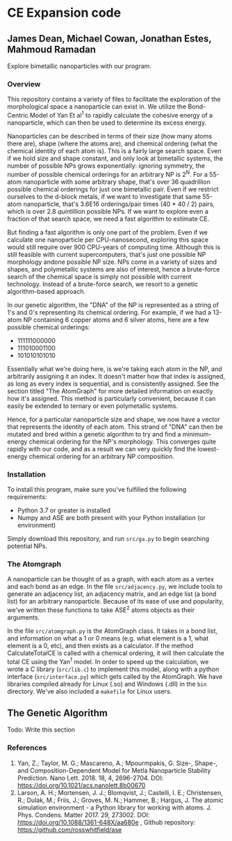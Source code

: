 # CE Expansion code

## James Dean, Michael Cowan, Jonathan Estes, Mahmoud Ramadan

Explore bimetallic nanoparticles with our program.

### Overview

This repository contains a variety of files to facilitate the exploration of the morphological space a nanoparticle can exist in. We utilize the Bond-Centric Model of Yan Et al<sup>1</sup> to rapidly calculate the cohesive energy of a nanoparticle, which can then be used to determine its excess energy.

Nanoparticles can be described in terms of their size (how many atoms there are), shape (where the atoms are), and chemical ordering (what the chemical identity of each atom is). This is a fairly large search space. Even if we hold size and shape constant, and only look at bimetallic systems, the number of possible NPs grows exponentially: ignoring symmetry, the number of possible chemical orderings for an arbitrary NP is 2<sup>N</sup>. For a 55-atom nanoparticle with some arbitrary shape, that's over 36 quadrillion possible chemical orderings for just one bimetallic pair. Even if we restrict ourselves to the d-block metals, if we want to investigate that same 55-atom nanoparticle, that's 3.6E16 orderings/pair times (40 * 40 / 2) pairs, which is over 2.8 *quin*tillion possible NPs. If we want to explore even a fraction of that search space, we need a fast algorithm to estimate CE.

But finding a fast algorithm is only one part of the problem. Even if we calculate one nanoparticle per CPU-nanosecond, exploring this space would still require over 900 CPU-years of computing time. Although this is still feasible with current supercomputers, that's just one possible NP morphology andone possible NP size. NPs come in a variety of sizes and shapes, and polymetallic systems are also of interest, hence a brute-force search of the chemical space is simply not possible with current technology. Instead of a brute-force search, we resort to a genetic algorithm-based approach.

In our genetic algorithm, the "DNA" of the NP is represented as a string of 1's and 0's representing its chemical ordering. For example, if we had a 13-atom NP containing 6 copper atoms and 6 silver atoms, here are a few possible chemical orderings:

* 111111000000
* 111010001100
* 101010101010

Essentially what we're doing here, is we're taking each atom in the NP, and arbitrarily assigning it an index. It doesn't matter how that index is assigned, as long as every index is sequential, and is consistently assigned. See the section titled "The AtomGraph" for more detailed information on exactly how it's assigned. This method is particularly convenient, because it can easily be extended to ternary or even polymetallic systems.

Hence, for a particular nanoparticle size and shape, we now have a vector that represents the identity of each atom. This strand of "DNA" can then be mutated and bred within a genetic algorithm to try and find a minimum-energy chemical ordering for the NP's morphology. This converges quite rapidly with our code, and as a result we can very quickly find the lowest-energy chemical ordering for an arbitrary NP composition.

### Installation

To install this program, make sure you've fulfilled the following requirements:

* Python 3.7 or greater is installed  
* Numpy and ASE are both present with your Python installation (or environment)

Simply download this repository, and run `src/ga.py` to begin searching potential NPs.

### The Atomgraph

A nanoparticle can be thought of as a graph, with each atom as a vertex and each bond as an edge. In the file `src/adjacency.py`, we include tools to generate an adjacency list, an adjacency matrix, and an edge list (a bond list) for an arbitrary nanoparticle. Because of its ease of use and popularity, we've written these functions to take ASE<sup>2</sup> atoms objects as their arguments.

In the file `src/atomgraph.py` is the AtomGraph class. It takes in a bond list, and information on what a 1 or 0 means (e.g. what element is a 1, what element is a 0, etc), and then exists as a calculator. If the method CalculateTotalCE is called with a chemical ordering, it will then calculate the total CE using the Yan<sup>1</sup> model. In order to speed up the calculation, we wrote a C library (`src/lib.c`) to implement this model, along with a python interface (`src/interface.py`) which gets called by the AtomGraph. We have libraries compiled already for Linux (.so) and Windows (.dll) in the `bin` directory. We've also included a `makefile` for Linux users.

## The Genetic Algorithm
Todo: Write this section

### References
1. Yan, Z.; Taylor, M. G.; Mascareno, A.; Mpourmpakis, G. Size-, Shape-, and Composition-Dependent Model for Metla Nanoparticle Stability Prediction.  Nano Lett. 2018. 18, 4, 2696-2704. DOI: https://doi.org/10.1021/acs.nanolett.8b00670
2. Larson, A. H.; Mortensen, J. J.; Blomqvist, J.; Castelli, I. E.; Christensen, R.; Dulak, M.; Friis, J.; Groves, M. N.; Hammer, B.; Hargus, J. The atomic simulation environment - a Python library for working with atoms. J. Phys. Condens. Matter 2017. 29, 273002. DOI: https://doi.org/10.1088/1361-648X/aa680e , Github repository: https://github.com/rosswhitfield/ase
